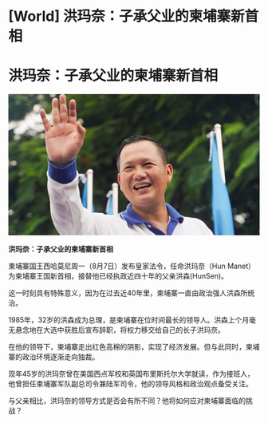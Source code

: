 # [World] 洪玛奈：子承父业的柬埔寨新首相

#  洪玛奈：子承父业的柬埔寨新首相

![](p0g5ncdv.jpg)

**洪玛奈：子承父业的柬埔寨新首相**


柬埔寨国王西哈莫尼周一（8月7日）发布皇家法令，任命洪玛奈（Hun Manet）为柬埔寨王国新首相，接替他已经执政近四十年的父亲洪森(HunSen)。

这一时刻具有特殊意义，因为在过去近40年里，柬埔寨一直由政治强人洪森所统治。

1985年，32岁的洪森成为总理，是柬埔寨在位时间最长的领导人。洪森上个月毫无悬念地在大选中获胜后宣布辞职，将权力移交给自己的长子洪玛奈。

在他的领导下，柬埔寨走出红色高棉的阴影，实现了经济发展。但与此同时，柬埔寨的政治环境逐渐走向独裁。

现年45岁的洪玛奈曾在美国西点军校和英国布里斯托尔大学就读，作为接班人，他曾担任柬埔寨军队副总司令兼陆军司令，他的领导风格和政治观点备受关注。

与父亲相比，洪玛奈的领导方式是否会有所不同？他将如何应对柬埔寨面临的挑战？


